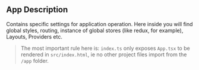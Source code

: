 ## App Description

Contains specific settings for application operation. Here inside you will
find global styles, routing, instance of global stores (like redux, for example),
Layouts, Providers etc.

> The most important rule here is: `index.ts` only exposes `App.tsx` to
> be rendered in `src/index.html`, ie no other project files import from
> the `/app` folder.
